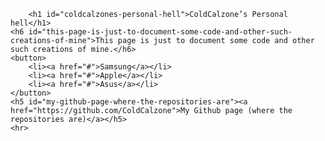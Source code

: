 <section>
<style>
button li{
    float: left;
    width: 140px;
    height: 60px;
    font-size: 20px;
    line-height: 60px;
    /* border: 1px solid #000; */
    text-align: center;
}

button li a{
    text-decoration: none;
    color: #000;
    /* background-color: red; */
    display: block;
}

button li a:hover{
    background-color: #0cd2f3;
    transition: 1s all ease;
}
</style>
<script>
	/* WHY CAN'T THE INTERNET EVER SHOW ME *UP TO DATE* THINGS? */
	var restrictedTag = window.location.href.split("#")[1];
	var projects = []
	var root = document.getElementById("main_content");
	function addToPage(value, index, array) {
		if(value["tags"].includes(restrictedTag)) {
			var post = document.createElement("div");
			var name = document.createElement("h3");
			name.innerHTML = value["name"];
			post.appendChild(name);
			var description = document.createElement("p");
			description.innerHTML = value["description"];
			post.appendChild(description);
			var source = document.createElement("h6");
			source.innerHTML = "<a href = \"" + value["source"] + "\">View the source code.</a>";
			post.appendChild(source);
			var tags = document.createElement("h6");
			tags.innerHTML = "Tags: " + value["tags"].join(", ");
			post.appendChild(tags);
			root.appendChild(post);
			root.appendChild(document.createElement("hr"));
		}
	}
	async function generateSite() {
		await fetch("./projects.json")
	        	.then(response => {
				return response.json();
			}).then(json => projects = json);
		projects.forEach(addToPage); 
	}
	generateSite();
</script>
        <h1 id="coldcalzones-personal-hell">ColdCalzone’s Personal hell</h1>
	<h6 id="this-page-is-just-to-document-some-code-and-other-such-creations-of-mine">This page is just to document some code and other such creations of mine.</h6>
	<button>
		<li><a href="#">Samsung</a></li>
		<li><a href="#">Apple</a></li>
		<li><a href="#">Asus</a></li>
	</button>
	<h5 id="my-github-page-where-the-repositories-are"><a href="https://github.com/ColdCalzone">My Github page (where the repositories are)</a></h5>
	<hr>
</section>
